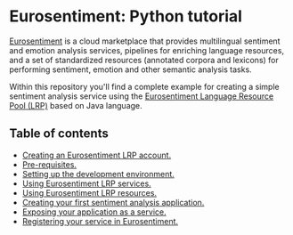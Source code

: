 Eurosentiment: Python tutorial
============================

[Eurosentiment](http://eurosentiment.eu) is a cloud marketplace that provides multilingual sentiment and emotion analysis services, pipelines for enriching language resources, and a set of standardized resources (annotated corpora and lexicons) for performing sentiment, emotion and other semantic analysis tasks.

Within this repository you'll find a complete example for creating a simple sentiment analysis service using the [Eurosentiment Language Resource Pool (LRP)](https://portal.eurosentiment.eu/) based on Java language.

## Table of contents

* [Creating an Eurosentiment LRP account.](https://github.com/mariomgal/eurosentiment-tutorial-python/wiki/Creating-an-Eurosentiment-LRP-account)
* [Pre-requisites.](https://github.com/mariomgal/eurosentiment-tutorial-python/wiki/Pre-requisites)
* [Setting up the development environment.](https://github.com/mariomgal/eurosentiment-tutorial-python/wiki/Setting-up-the-development-environment)
* [Using Eurosentiment LRP services.](https://github.com/mariomgal/eurosentiment-tutorial-python/wiki/Using-Eurosentiment-LRP-services.)
* [Using Eurosentiment LRP resources.](https://github.com/mariomgal/eurosentiment-tutorial-python/wiki/Using-Eurosentiment-LRP-resources.)
* [Creating your first sentiment analysis application.](https://github.com/mariomgal/eurosentiment-tutorial-python/wiki/Creating-your-first-sentiment-analysis-application.)
* [Exposing your application as a service.](https://github.com/mariomgal/eurosentiment-tutorial-python/wiki/Exposing-your-application-as-a-service.)
* [Registering your service in Eurosentiment.](https://github.com/mariomgal/eurosentiment-tutorial-python/wiki/Registering-your-service-in-Eurosentiment.)
